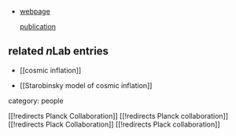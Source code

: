 
* [webpage](http://www.rssd.esa.int/index.php?project=planck)

  [publication](http://www.cosmos.esa.int/web/planck/publications)

## related $n$Lab entries

* [[cosmic inflation]]

* [[Starobinsky model of cosmic inflation]]


category: people


[[!redirects Planck Collaboration]]
[[!redirects Planck collaboration]]
[[!redirects Plack Collaboration]]
[[!redirects Plack collaboration]]
